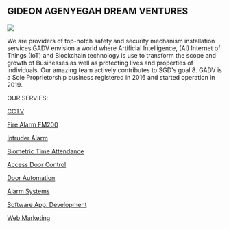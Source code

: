 <h2>GIDEON AGENYEGAH DREAM VENTURES</h2>
  <a href="#"><img src="https://bit.ly/3k5wXty"></a>
   <main>
   
   <p> We are providers of top-notch safety and security mechanism installation services.GADV envision a world where Artificial Intelligence, (AI) Internet of Things (IoT) and Blockchain technology is use to transform the scope and growth of Businesses as well as protecting lives and properties of individuals. Our amazing team actively contributes to SGD's goal 8. GADV is a Sole Proprietorship business registered in 2016 and started operation in 2019.</p>

  <p>OUR SERVIES:</p>
    <p><a href="#">CCTV</a></p>
    <p><a href="#">Fire Alarm FM200
</a></p>
    <p><a href="#">Intruder Alarm
</a></p>
    <p><a href="#">Biometric Time Attendance
</a></p>
    <p><a href="#">Access Door Control
</a></p>
    <p><a href="#">Door Automation
</a></p>
    <p><a href="#">Alarm Systems
</a></p>
    <p><a href="#">Software App. Development
</a></p>
    <p><a href="#">Web Marketing
</a></p>
</main>

   
